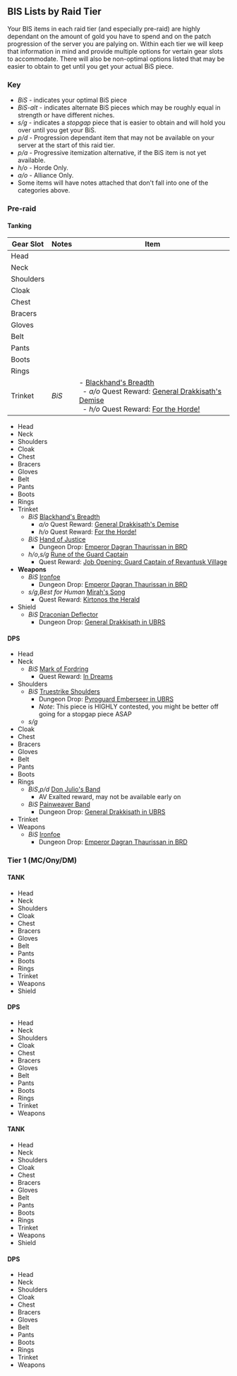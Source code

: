 ## BIS Lists by Raid Tier

Your BIS items in each raid tier (and especially pre-raid) are highly dependant on the amount of gold you have to spend and on the patch progression of the server you are palying on. Within each tier we will keep that information in mind and provide multiple options for vertain gear slots to accommodate. There will also be non-optimal options listed that may be easier to obtain to get until you get your actual BiS piece.

### Key

- *BiS* - indicates your optimal BiS piece
- *BiS-alt* - indicates alternate BiS pieces which may be roughly equal in strength or have different niches.
- *s/g* - indicates a *stopgap* piece that is easier to obtain and will hold you over until you get your BiS.
- *p/d* - Progression dependant item that may not be available on your server at the start of this raid tier.
- *p/a* - Progressive itemization alternative, if the BiS item is not yet available.
- *h/o* - Horde Only.
- *a/o* - Alliance Only.
- Some items will have notes attached that don't fall into one of the categories above.

### Pre-raid

#### Tanking
| Gear Slot | Notes | Item |
| --------- | ----- | ---- |
| Head      |
| Neck      |
| Shoulders |
| Cloak     |
| Chest     |
| Bracers   |
| Gloves    |
| Belt      |
| Pants     |
| Boots     |
| Rings     |
| Trinket   | *BiS* | - [Blackhand's Breadth](https://classicdb.ch/?item=13965)<br>&ensp;- *a/o* Quest Reward: [General Drakkisath's Demise](https://classicdb.ch/?quest=5102)<br>&ensp;- *h/o* Quest Reward: [For the Horde!](https://classicdb.ch/?quest=4974) |

- Head
- Neck
- Shoulders
- Cloak
- Chest
- Bracers
- Gloves
- Belt
- Pants
- Boots
- Rings
- Trinket
    - *BiS* [Blackhand's Breadth](https://classicdb.ch/?item=13965)
        - *a/o* Quest Reward: [General Drakkisath's Demise](https://classicdb.ch/?quest=5102)
        - *h/o* Quest Reward: [For the Horde!](https://classicdb.ch/?quest=4974)
    - *BiS* [Hand of Justice](https://classicdb.ch/?item=11815)
        - Dungeon Drop: [Emperor Dagran Thaurissan in BRD](https://classicdb.ch/?npc=9019)
    - *h/o*,*s/g* [Rune of the Guard Captain](https://classicdb.ch/?item=19120)
        - Quest Reward: [Job Opening: Guard Captain of Revantusk Village](https://classicdb.ch/?quest=7862)
- **Weapons**
    - *BiS* [Ironfoe](https://classicdb.ch/?item=11684)
        - Dungeon Drop: [Emperor Dagran Thaurissan in BRD](https://classicdb.ch/?npc=9019)
    - *s/g*,*Best for Human* [Mirah's Song](https://classicdb.ch/?item=15806)
        - Quest Reward: [Kirtonos the Herald](https://classicdb.ch/?quest=5384)
- Shield
    - *BiS* [Draconian Deflector](https://classicdb.ch/?item=12602)
        - Dungeon Drop: [General Drakkisath in UBRS](https://classicdb.ch/?npc=10363)
#### DPS
- Head
- Neck
    - *BiS* [Mark of Fordring](https://classicdb.ch/?item=15411)
        - Quest Reward: [In Dreams](https://classicdb.ch/?quest=5944)
- Shoulders
    - *BiS* [Truestrike Shoulders](https://classicdb.ch/?item=12927)
        - Dungeon Drop: [Pyroguard Emberseer in UBRS](https://classicdb.ch/?npc=9816)
        - *Note*: This piece is HIGHLY contested, you might be better off going for a stopgap piece ASAP
    - *s/g* 
- Cloak
- Chest
- Bracers
- Gloves
- Belt
- Pants
- Boots
- Rings
    - *BiS*,*p/d* [Don Julio's Band](https://classicdb.ch/?item=19325)
        - AV Exalted reward, may not be available early on
    - *BiS* [Painweaver Band](https://classicdb.ch/?item=13098)
        - Dungeon Drop: [General Drakkisath in UBRS](https://classicdb.ch/?npc=10363)
- Trinket
- Weapons
    - *BiS* [Ironfoe](https://classicdb.ch/?item=11684)
        - Dungeon Drop: [Emperor Dagran Thaurissan in BRD](https://classicdb.ch/?npc=9019)

### Tier 1 (MC/Ony/DM)

#### TANK
- Head
- Neck
- Shoulders
- Cloak
- Chest
- Bracers
- Gloves
- Belt
- Pants
- Boots
- Rings
- Trinket
- Weapons
- Shield
#### DPS
- Head
- Neck
- Shoulders
- Cloak
- Chest
- Bracers
- Gloves
- Belt
- Pants
- Boots
- Rings
- Trinket
- Weapons

#### TANK
- Head
- Neck
- Shoulders
- Cloak
- Chest
- Bracers
- Gloves
- Belt
- Pants
- Boots
- Rings
- Trinket
- Weapons
- Shield
#### DPS
- Head
- Neck
- Shoulders
- Cloak
- Chest
- Bracers
- Gloves
- Belt
- Pants
- Boots
- Rings
- Trinket
- Weapons